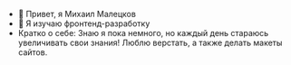 - 👋 Привет, я Михаил Малецков
- 🌱 Я изучаю фронтенд-разработку
- Кратко о себе: 
Знаю я пока немного, но каждый день стараюсь увеличивать свои знания!
Люблю верстать, а также делать макеты сайтов.

